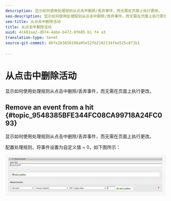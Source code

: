 ```yaml
---
description: 显示如何使用处理规则从点击中删除/丢弃事件，而无需在页面上执行更改。
seo-description: 显示如何使用处理规则从点击中删除/丢弃事件，而无需在页面上执行更改。
seo-title: 从点击中删除活动
title: 从点击中删除活动
uuid: 4c481aa2-d074-4abe-b472-9f685 b1 f4 a3
translation-type: tm+mt
source-git-commit: 86fe1b3650100a05e52fb2102134fee515c871b1

---
```



# 从点击中删除活动

显示如何使用处理规则从点击中删除/丢弃事件，而无需在页面上执行更改。

## Remove an event from a hit {#topic_9548385BFE344FC08CA99718A24FC093}

显示如何使用处理规则从点击中删除/丢弃事件，而无需在页面上执行更改。

配置处理规则，将事件设置为自定义值 = 0，如下图所示：

![](assets/remove_event.png)

